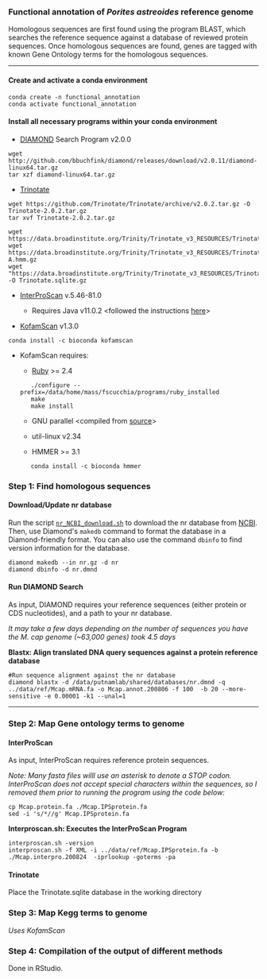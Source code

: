 
### Functional annotation of *Porites astreoides* reference genome

Homologous sequences are first found using the program BLAST, which searches the reference sequence against a database of reviewed protein sequences. Once homologous sequences are found, genes are tagged with known Gene Ontology terms for the homologous sequences. 

---

#### Create and activate a conda environment
```
conda create -n functional_annotation
conda activate functional_annotation
```

#### Install all necessary programs within your conda environment

- [DIAMOND](http://www.diamondsearch.org/) Search Program v2.0.0
```
wget http://github.com/bbuchfink/diamond/releases/download/v2.0.11/diamond-linux64.tar.gz
tar xzf diamond-linux64.tar.gz
```

- [Trinotate](https://informatics.fas.harvard.edu/trinotate-workflow-example-on-odyssey.html)
```
wget https://github.com/Trinotate/Trinotate/archive/v2.0.2.tar.gz -O Trinotate-2.0.2.tar.gz
tar xvf Trinotate-2.0.2.tar.gz

wget https://data.broadinstitute.org/Trinity/Trinotate_v3_RESOURCES/Trinotate_v2.0_RESOURCES/uniprot_sprot.trinotate_v2.0.pep.gz
wget https://data.broadinstitute.org/Trinity/Trinotate_v3_RESOURCES/Trinotate_v2.0_RESOURCES//Pfam-A.hmm.gz
wget "https://data.broadinstitute.org/Trinity/Trinotate_v3_RESOURCES/Trinotate_v2.0_RESOURCES/Trinotate.sprot_uniref90.20150131.boilerplate.sqlite.gz" -O Trinotate.sqlite.gz
```

- [InterProScan](https://github.com/ebi-pf-team/interproscan) v.5.46-81.0
    - Requires Java v11.0.2
<followed the instructions [here](https://interproscan-docs.readthedocs.io/en/latest/UserDocs.html#obtaining-a-copy-of-interproscan)>    

- [KofamScan](https://github.com/takaram/kofam_scan) v1.3.0
```
conda install -c bioconda kofamscan
```

   - KofamScan requires:
        
        - [Ruby](https://www.ruby-lang.org/en/documentation/installation/#building-from-source) >= 2.4 
        ```
           ./configure --prefix=/data/home/mass/fscucchia/programs/ruby_installed
           make
           make install
        ```   

        - GNU parallel
        <compiled from [source](https://medium.com/analytics-vidhya/simple-tutorial-to-install-use-gnu-parallel-79251120d618)>

        - util-linux v2.34
        
        - HMMER >= 3.1
        ```
           conda install -c bioconda hmmer
        ```   

### Step 1: Find homologous sequences

#### Download/Update nr database

Run the script [`nr_NCBI_download.sh`]() to download the nr database from [NCBI](ftp://ftp.ncbi.nlm.nih.gov/blast/db/FASTA/nr.gz). 
Then, use Diamond's ```makedb``` command to format the database in a Diamond-friendly format. You can also use the command ```dbinfo``` to find version information for the database.

```
diamond makedb --in nr.gz -d nr
diamond dbinfo -d nr.dmnd
```

#### Run DIAMOND Search

As input, DIAMOND requires your reference sequences (either protein or CDS nucleotides), and a path to your nr database. 

*It may take a few days depending on the number of sequences you have the M. cap genome (~63,000 genes) took 4.5 days*


**Blastx: Align translated DNA query sequences against a protein reference database**

```
#Run sequence alignment against the nr database
diamond blastx -d /data/putnamlab/shared/databases/nr.dmnd -q ../data/ref/Mcap.mRNA.fa -o Mcap.annot.200806 -f 100  -b 20 --more-sensitive -e 0.00001 -k1 --unal=1
```
---

### Step 2: Map Gene ontology terms to genome  

#### InterProScan

As input, InterProScan requires reference protein sequences. 

*Note: Many fasta files willl use an asterisk to denote a STOP codon. InterProScan does not accept special characters within the sequences, so I removed them prior to running the program using the code below:*

```
cp Mcap.protein.fa ./Mcap.IPSprotein.fa
sed -i 's/*//g' Mcap.IPSprotein.fa
```

**Interproscan.sh: Executes the InterProScan Program**

```
interproscan.sh -version
interproscan.sh -f XML -i ../data/ref/Mcap.IPSprotein.fa -b ./Mcap.interpro.200824  -iprlookup -goterms -pa 
```

#### Trinotate

Place the Trinotate.sqlite database in the working directory

### Step 3: Map Kegg terms to genome  
*Uses KofamScan*

### Step 4: Compilation of the output of different methods

Done in RStudio.
